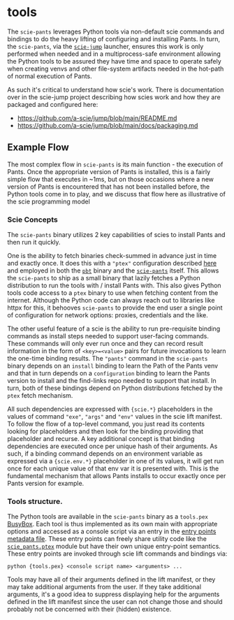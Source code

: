 # tools

The `scie-pants` leverages Python tools via non-default scie commands and bindings to do the heavy
lifting of configuring and installing Pants. In turn, the `scie-pants`, via the [`scie-jump`](
https://github.com/a-scie/jump) launcher, ensures this work is only performed when needed and in a
multiprocess-safe environment allowing the Python tools to be assured they have time and space to
operate safely when creating venvs and other file-system artifacts needed in the hot-path of normal
execution of Pants.

As such it's critical to understand how scie's work. There is documentation over in the scie-jump
project describing how scies work and how they are packaged and configured here:
+ https://github.com/a-scie/jump/blob/main/README.md
+ https://github.com/a-scie/jump/blob/main/docs/packaging.md

## Example Flow

The most complex flow in `scie-pants` is its main function - the execution of Pants. Once the
appropriate version of Pants is installed, this is a fairly simple flow that executes in ~1ms, but
on those occasions where a new version of Pants is encountered that has not been installed before,
the Python tools come in to play, and we discuss that flow here as illustrative of the scie
programming model

### Scie Concepts

The `scie-pants` binary utilizes 2 key capabilities of scies to install Pants and then run it
quickly.

One is the ability to fetch binaries check-summed in advance just in time and exactly once.
It does this with a `"ptex"` configuration described [here](
https://github.com/a-scie/ptex/blob/main/README.md#how-ptex-works) and employed in both the [`pbt`](
../package/pbt.toml) binary and the [`scie-pants`](../package/scie-pants.toml) itself. This
allows the `scie-pants` to ship as a small binary that lazily fetches a Python distribution to run
the tools with / install Pants with. This also gives Python tools code access to a `ptex` binary
to use when fetching content from the internet. Although the Python code can always reach out to
libraries like httpx for this, it behooves `scie-pants` to provide the end user a single point of
configuration for network options: proxies, credentials and the like.

The other useful feature of a scie is the ability to run pre-requisite binding commands as install
steps needed to support user-facing commands. These commands will only ever run once and they can
record result information in the form of `<key>=<value>` pairs for future invocations to learn the
one-time binding results. The `"pants"` command in the `scie-pants` binary depends on an `install`
binding to learn the Path of the Pants venv and that in turn depends on a `configuration` binding 
to learn the Pants version to install and the find-links repo needed to support that install. In
turn, both of these bindings depend on Python distributions fetched by the `ptex` fetch mechanism.

All such dependencies are expressed with `{scie.*}` placeholders in the values of command `"exe"`,
`"args"` and `"env"` values in the scie lift manifest. To follow the flow of a top-level command,
you just read its contents looking for placeholders and then look for the binding providing that
placeholder and recurse. A key additional concept is that binding dependencies are executed once
per unique hash of their arguments. As such, if a binding command depends on an environment variable
as expressed via a `{scie.env.*}` placeholder in one of its values, it will get run once for each
unique value of that env var it is presented with. This is the fundamental mechanism that allows
Pants installs to occur exactly once per Pants version for example.

### Tools structure.

The Python tools are available in the `scie-pants` binary as a `tools.pex` [BusyBox](
https://pypi.org/project/conscript/). Each tool is thus implemented as its own main with appropriate
options and accessed as a console script via an entry in the [entry points metadata file](
src/scie_pants.dist-info/entry_points.txt). These entry points can freely share utility code like
the [`scie_pants.ptex`](src/scie_pants/ptex.py) module but have their own unique entry-point
semantics. These entry points are invoked through scie lift commands and bindings via:
```
python {tools.pex} <console script name> <arguments> ...
```

Tools may have all of their arguments defined in the lift manifest, or they may take additional
arguments from the user. If they take additional arguments, it's a good idea to suppress displaying
help for the arguments defined in the lift manifest since the user can not change those and should
probably not be concerned with their (hidden) existence.
